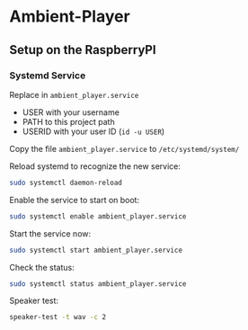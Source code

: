 # Ambient-Player

## Setup on the RaspberryPI

### Systemd Service

Replace in `ambient_player.service`

- USER with your username
- PATH to this project path
- USERID with your user ID (`id -u USER`)

Copy the file `ambient_player.service` to `/etc/systemd/system/`

Reload systemd to recognize the new service:

```sh
sudo systemctl daemon-reload
```

Enable the service to start on boot:

```sh
sudo systemctl enable ambient_player.service
```

Start the service now:

```sh
sudo systemctl start ambient_player.service
```

Check the status:

```sh
sudo systemctl status ambient_player.service
```

Speaker test:

```sh
speaker-test -t wav -c 2
```
